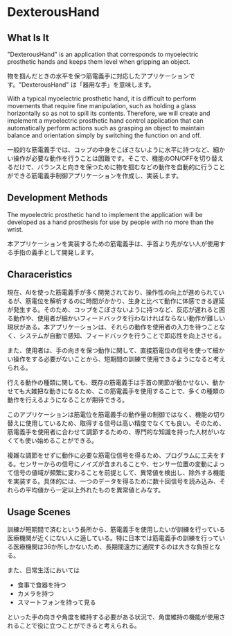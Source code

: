# DexterousHand
## What Is It
"DexterousHand" is an application that corresponds to myoelectric prosthetic hands and keeps them level when gripping an object.

物を掴んだときの水平を保つ筋電義手に対応したアプリケーションです。"DexterousHand" は「器用な手」を意味します。

With a typical myoelectric prosthetic hand, it is difficult to perform movements that require fine manipulation, such as holding a glass horizontally so as not to spill its contents. Therefore, we will create and implement a myoelectric prosthetic hand control application that can automatically perform actions such as grasping an object to maintain balance and orientation simply by switching the function on and off.

一般的な筋電義手では、コップの中身をこぼさないように水平に持つなど、細かい操作が必要な動作を行うことは困難です。そこで、機能のON/OFFを切り替えるだけで、バランスと向きを保つために物を掴むなどの動作を自動的に行うことができる筋電義手制御アプリケーションを作成し、実装します。

## Development Methods
The myoelectric prosthetic hand to implement the application will be developed as a hand prosthesis for use by people with no more than the wrist.

本アプリケーションを実装するための筋電義手は、手首より先がない人が使用する手指の義手として開発します。
  
## Characeristics
現在、AIを使った筋電義手が多く開発されており、操作性の向上が進められているが、筋電位を解析するのに時間がかかり、生身と比べて動作に体感できる遅延が発生する。そのため、コップをこぼさないように持つなど、反応が遅れると困る動作や、使用者が細かいフィードバックを行わなければならない動作が難しい現状がある。本アプリケーションは、それらの動作を使用者の入力を待つことなく、システムが自動で感知、フィードバックを行うことで即応性を向上させる。

また、使用者は、手の向きを保つ動作に関して、直接筋電位の信号を使って細かい操作をする必要がないことから、短期間の訓練で使用できるようになると考えられる。

行える動作の種類に関しても、既存の筋電義手は手首の関節が動かせない、動かせても大雑把な動きになるため、この筋電義手を使用することで、多くの種類の動作を行えるようになることが期待できる。

このアプリケーションは筋電位を筋電義手の動作量の制御ではなく、機能の切り替えに使用しているため、取得する信号は高い精度でなくても良い。そのため、筋電義手を使用者に合わせて調節するための、専門的な知識を持った人材がいなくても使い始めることができる。

複雑な調節をせずに動作に必要な筋電位信号を得るため、プログラムに工夫をする。センサーからの信号にノイズが含まれることや、センサー位置の変動によって信号の値域が頻繁に変わることを前提として、異常値を検出し、除外する機能を実装する。具体的には、一つのデータを得るために数十回信号を読み込み、それらの平均値から一定以上外れたものを異常値とみなす。

## Usage Scenes

訓練が短期間で済むという長所から、筋電義手を使用したいが訓練を行っている医療機関が近くにない人に適している。特に日本では筋電義手の訓練を行っている医療機関は36か所しかないため、長期間遠方に通院するのは大きな負担となる。

また、日常生活においては

- 食事で食器を持つ
- カメラを持つ
- スマートフォンを持って見る

といった手の向きや角度を維持する必要がある状況で、角度維持の機能が使用されることで役に立つことができると考えられる。













